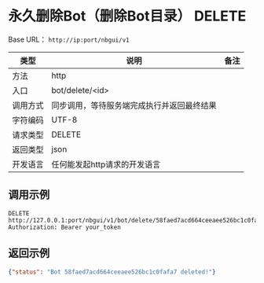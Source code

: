 # 永久删除Bot（删除Bot目录）<Badge type="danger"> DELETE </Badge>

Base URL： `http://ip:port/nbgui/v1`

| 类型    | 说明                           | 备注                                    |
| ----- | ---------------------------- | ------------------------------------- |
| 方法    | http                         |                                       |
| 入口 | bot/delete/&lt;id&gt; || &lt;id&gt;为Bot的uuid，该入口会一同删除Bot的目录 |
| 调用方式  | 同步调用，等待服务端完成执行并返回最终结果         |                                       |
| 字符编码  | UTF-8                        |                                       |                                     |
| 请求类型  | DELETE                        |                                       |
| 返回类型  | json                        |                                       |
| 开发语言  | 任何能发起http请求的开发语言             |                                       |



## 调用示例

```http
DELETE http://127.0.0.1:port/nbgui/v1/bot/delete/58faed7acd664ceeaee526bc1c0fafa7
Authorization: Bearer your_token
```

## 返回示例

```json
{"status": "Bot 58faed7acd664ceeaee526bc1c0fafa7 deleted!"}
```